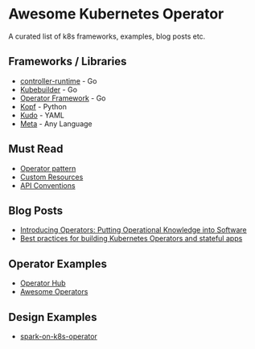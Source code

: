 # Awesome Kubernetes Operator
A curated list of k8s frameworks, examples, blog posts etc.


## Frameworks / Libraries

- [controller-runtime](https://github.com/kubernetes-sigs/controller-runtime) - Go
- [Kubebuilder](https://book.kubebuilder.io/) - Go
- [Operator Framework](https://github.com/operator-framework) - Go
- [Kopf](https://github.com/zalando-incubator/kopf) - Python
- [Kudo](https://kudo.dev/) - YAML
- [Meta](https://metacontroller.app/) - Any Language


## Must Read

- [Operator pattern](https://kubernetes.io/docs/concepts/extend-kubernetes/operator/)
- [Custom Resources](https://kubernetes.io/docs/concepts/extend-kubernetes/api-extension/custom-resources/)
- [API Conventions](https://github.com/kubernetes/community/blob/master/contributors/devel/sig-architecture/api-conventions.md)

## Blog Posts
- [Introducing Operators: Putting Operational Knowledge into Software](https://coreos.com/blog/introducing-operators.html)
- [Best practices for building Kubernetes Operators and stateful apps](https://cloud.google.com/blog/products/containers-kubernetes/best-practices-for-building-kubernetes-operators-and-stateful-apps)

## Operator Examples

- [Operator Hub](https://operatorhub.io/)
- [Awesome Operators](https://github.com/operator-framework/awesome-operators)


## Design Examples

- [spark-on-k8s-operator](https://github.com/GoogleCloudPlatform/spark-on-k8s-operator/blob/master/docs/design.md)

